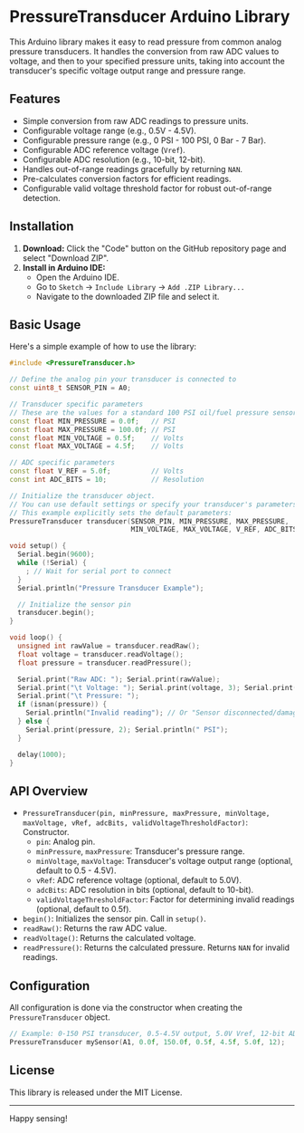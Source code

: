 # PressureTransducer Arduino Library

This Arduino library makes it easy to read pressure from common analog pressure transducers. It handles the conversion from raw ADC values to voltage, and then to your specified pressure units, taking into account the transducer's specific voltage output range and pressure range.

## Features

*   Simple conversion from raw ADC readings to pressure units.
*   Configurable voltage range (e.g., 0.5V - 4.5V).
*   Configurable pressure range (e.g., 0 PSI - 100 PSI, 0 Bar - 7 Bar).
*   Configurable ADC reference voltage (`Vref`).
*   Configurable ADC resolution (e.g., 10-bit, 12-bit).
*   Handles out-of-range readings gracefully by returning `NAN`.
*   Pre-calculates conversion factors for efficient readings.
*   Configurable valid voltage threshold factor for robust out-of-range detection.

## Installation

1.  **Download:** Click the "Code" button on the GitHub repository page and select "Download ZIP".
2.  **Install in Arduino IDE:**
    *   Open the Arduino IDE.
    *   Go to `Sketch` -> `Include Library` -> `Add .ZIP Library...`
    *   Navigate to the downloaded ZIP file and select it.
<!---
Alternatively, you can install it via the Arduino Library Manager:
1.  Open the Arduino IDE.
2.  Go to `Sketch` -> `Include Library` -> `Manage Libraries...`
3.  Search for "PressureTransducer".
4.  Click "Install".
--->
## Basic Usage

Here's a simple example of how to use the library:

```cpp
#include <PressureTransducer.h>

// Define the analog pin your transducer is connected to
const uint8_t SENSOR_PIN = A0;

// Transducer specific parameters
// These are the values for a standard 100 PSI oil/fuel pressure sensor, like the AEM 30-2131-100
const float MIN_PRESSURE = 0.0f;   // PSI
const float MAX_PRESSURE = 100.0f; // PSI
const float MIN_VOLTAGE = 0.5f;    // Volts
const float MAX_VOLTAGE = 4.5f;    // Volts

// ADC specific parameters
const float V_REF = 5.0f;          // Volts
const int ADC_BITS = 10;           // Resolution

// Initialize the transducer object.
// You can use default settings or specify your transducer's parameters.
// This example explicitly sets the default parameters:
PressureTransducer transducer(SENSOR_PIN, MIN_PRESSURE, MAX_PRESSURE,
                              MIN_VOLTAGE, MAX_VOLTAGE, V_REF, ADC_BITS);

void setup() {
  Serial.begin(9600);
  while (!Serial) {
    ; // Wait for serial port to connect
  }
  Serial.println("Pressure Transducer Example");

  // Initialize the sensor pin
  transducer.begin();
}

void loop() {
  unsigned int rawValue = transducer.readRaw();
  float voltage = transducer.readVoltage();
  float pressure = transducer.readPressure();

  Serial.print("Raw ADC: "); Serial.print(rawValue);
  Serial.print("\t Voltage: "); Serial.print(voltage, 3); Serial.print(" V");
  Serial.print("\t Pressure: ");
  if (isnan(pressure)) {
    Serial.println("Invalid reading"); // Or "Sensor disconnected/damaged?"
  } else {
    Serial.print(pressure, 2); Serial.println(" PSI"); 
  }

  delay(1000);
}
```

## API Overview

*   `PressureTransducer(pin, minPressure, maxPressure, minVoltage, maxVoltage, vRef, adcBits, validVoltageThresholdFactor)`: Constructor.
    *   `pin`: Analog pin.
    *   `minPressure`, `maxPressure`: Transducer's pressure range.
    *   `minVoltage`, `maxVoltage`: Transducer's voltage output range (optional, default to 0.5 - 4.5V).
    *   `vRef`: ADC reference voltage (optional, default to 5.0V).
    *   `adcBits`: ADC resolution in bits (optional, default to 10-bit).
    *   `validVoltageThresholdFactor`: Factor for determining invalid readings (optional, default to 0.5f).
*   `begin()`: Initializes the sensor pin. Call in `setup()`.
*   `readRaw()`: Returns the raw ADC value.
*   `readVoltage()`: Returns the calculated voltage.
*   `readPressure()`: Returns the calculated pressure. Returns `NAN` for invalid readings.

## Configuration

All configuration is done via the constructor when creating the `PressureTransducer` object.
```cpp
// Example: 0-150 PSI transducer, 0.5-4.5V output, 5.0V Vref, 12-bit ADC
PressureTransducer mySensor(A1, 0.0f, 150.0f, 0.5f, 4.5f, 5.0f, 12);
```

## License

This library is released under the MIT License.

---
Happy sensing!